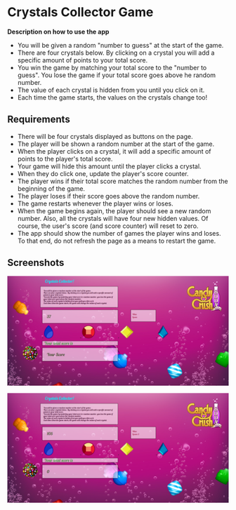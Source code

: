 # Crystals Collector Game

**Description on how to use the app**

- You will be given a random "number to guess" at the start of the game.
- There are four crystals below. By clicking on a crystal you will add a specific amount of points to your total score.
- You win the game by matching your total score to the "number to guess". You lose the game if your total score goes above he random number.
- The value of each crystal is hidden from you until you click on it.
- Each time the game starts, the values on the crystals change too!

## Requirements

- There will be four crystals displayed as buttons on the page.
- The player will be shown a random number at the start of the game.
- When the player clicks on a crystal, it will add a specific amount of points to the player's total score.
- Your game will hide this amount until the player clicks a crystal.
- When they do click one, update the player's score counter.
- The player wins if their total score matches the random number from the beginning of the game.
- The player loses if their score goes above the random number.
- The game restarts whenever the player wins or loses.
- When the game begins again, the player should see a new random number. Also, all the crystals will have four new hidden values. Of course, the user's score (and score counter) will reset to zero.
- The app should show the number of games the player wins and loses. To that end, do not refresh the page as a means to restart the game.

## Screenshots

![Crystal-Collector](https://github.com/edivya/Crystals-Collector-Game/blob/master/assets/images/Crystals%20Collector.png)

![Crystal-Collector](<https://github.com/edivya/Crystals-Collector-Game/blob/master/assets/images/Crystals%20Collector(1).png>)
